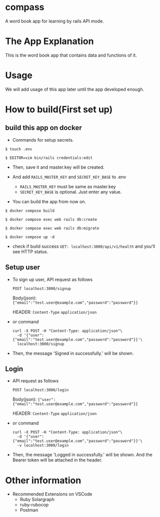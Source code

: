 # compass

A word book app for learning by rails API mode.

# The App Explanation

This is the word book app that contains data and functions of it.

# Usage

We will add usage of this app later until the app developed enough.

# How to build(First set up)

## build this app on docker

- Commands for setup secrets.
```
$ touch .env

$ EDITOR=vim bin/rails credentials:edit
```
- Then, save it and master.key will be created.
- And add `RAILS_MASTER_KEY` and `SECRET_KEY_BASE` to .env
  - `RAILS_MASTER_KEY` must be same as master.key
  - `SECRET_KEY_BASE` is optional. Just enter any value.

- You can build the app from now on.
```
$ docker compose build

$ docker compose exec web rails db:create

$ docker compose exec web rails db:migrate

$ docker compose up -d
```

- check if build success
  `GET: localhost:3000/api/v1/health` and you'll see HTTP status.

## Setup user

- To sign up user, API request as follows

  `POST localhost:3000/signup`

  Body(json): `{"email":"test.user@example.com","password":"password"}}`

  HEADER: `Content-Type` `application/json`

- or command

  ```
  curl -X POST -H "Content-Type: application/json"\
    -d '{"user":{"email":"test.user@example.com","password":"password"}}'\
    localhost:3000/signup
  ```

- Then, the message 'Signed in successfully.' will be shown.

## Login

- API request as follows

  `POST localhost:3000/login`

  Body(json): `{"user": {"email":"test.user@example.com","password":"password"}}`

  HEADER: `Content-Type` `application/json`

- or command

  ```
  curl -X POST -H "Content-Type: application/json"\
    -d '{"user":{"email":"test.user@example.com","password":"password"}}'\
    -v localhost:3000/login
  ```

- Then, the message 'Logged in successfully.' will be shown. And the Bearer token will be attached in the header.

# Other information

- Recommended Extensions on VSCode
  - Ruby Solargraph
  - ruby-rubocop
  - Postman
